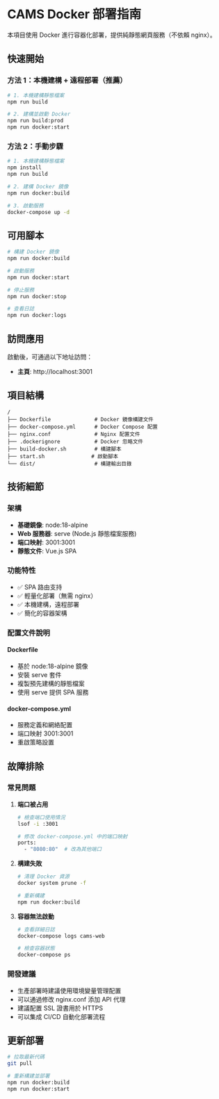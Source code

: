 # CAMS Docker 部署指南

本項目使用 Docker 進行容器化部署，提供純靜態網頁服務（不依賴 nginx）。

## 快速開始

### 方法 1：本機建構 + 遠程部署（推薦）

```bash
# 1. 本機建構靜態檔案
npm run build

# 2. 建構並啟動 Docker
npm run build:prod
npm run docker:start
```

### 方法 2：手動步驟

```bash
# 1. 本機建構靜態檔案
npm install
npm run build

# 2. 建構 Docker 鏡像
npm run docker:build

# 3. 啟動服務
docker-compose up -d
```

## 可用腳本

```bash
# 構建 Docker 鏡像
npm run docker:build

# 啟動服務
npm run docker:start

# 停止服務
npm run docker:stop

# 查看日誌
npm run docker:logs
```

## 訪問應用

啟動後，可通過以下地址訪問：

- **主頁**: http://localhost:3001

## 項目結構

```
/
├── Dockerfile              # Docker 鏡像構建文件
├── docker-compose.yml      # Docker Compose 配置
├── nginx.conf              # Nginx 配置文件
├── .dockerignore           # Docker 忽略文件
├── build-docker.sh         # 構建腳本
├── start.sh               # 啟動腳本
└── dist/                   # 構建輸出目錄
```

## 技術細節

### 架構
- **基礎鏡像**: node:18-alpine
- **Web 服務器**: serve (Node.js 靜態檔案服務)
- **端口映射**: 3001:3001
- **靜態文件**: Vue.js SPA

### 功能特性
- ✅ SPA 路由支持
- ✅ 輕量化部署（無需 nginx）
- ✅ 本機建構，遠程部署
- ✅ 簡化的容器架構

### 配置文件說明

#### Dockerfile
- 基於 node:18-alpine 鏡像
- 安裝 serve 套件
- 複製預先建構的靜態檔案
- 使用 serve 提供 SPA 服務

#### docker-compose.yml
- 服務定義和網絡配置
- 端口映射 3001:3001
- 重啟策略設置

## 故障排除

### 常見問題

1. **端口被占用**
   ```bash
   # 檢查端口使用情況
   lsof -i :3001
   
   # 修改 docker-compose.yml 中的端口映射
   ports:
     - "8080:80"  # 改為其他端口
   ```

2. **構建失敗**
   ```bash
   # 清理 Docker 資源
   docker system prune -f
   
   # 重新構建
   npm run docker:build
   ```

3. **容器無法啟動**
   ```bash
   # 查看詳細日誌
   docker-compose logs cams-web
   
   # 檢查容器狀態
   docker-compose ps
   ```

### 開發建議

- 生產部署時建議使用環境變量管理配置
- 可以通過修改 nginx.conf 添加 API 代理
- 建議配置 SSL 證書用於 HTTPS
- 可以集成 CI/CD 自動化部署流程

## 更新部署

```bash
# 拉取最新代碼
git pull

# 重新構建並部署
npm run docker:build
npm run docker:start
```